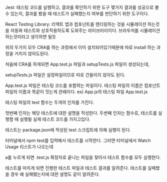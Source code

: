 Jest: 테스팅 코드를 실행하고, 결과를 확인하기 위한 도구
      몇가지 결과를 성공으로 볼 수 있는지, 결과를 봤을 때 테스트가 실패했는지 여부를 판단하기 위한 도구이다.

React Testing Library: 리액트 앱과 컴포넌트를 렌더링하는 것을 시뮬레이션 하는것을
                       자동화 테스트와 상호작용하도록 도와주는 라이브러리이다.
                       브라우저를 시뮬레이션 하는것이라고 생각하면 될듯

위의 두가지 모두 CRA를 하는 과정에서 이미 설치되어있기때문에 따로 install 하는 과정을 거치지 않아도된다.

처음에 CRA를 하게되면 
App.test.js 파일과 setupTests.js 파일이 생성되는데, 

setupTests.js 파일은 설정파일이므로 따로 건들이지 않아도 된다.

App.test.js 파일은 테스팅 코드를 포함하는 파일이다.
테스팅 파일의 이름은 컴포넌트 파일의 이름과 똑같이 짓는게 관례이다.
ex) App.js의 테스팅 파일 App.test.js

테스팅 파일의 test 함수는 두개의 인자를 가진다.

첫번째 인자는 해당 테스트에 대한 설명을 작성한다.
두번째 인자는 함수로, 테스트를 실행할 때 실행될 실제 테스트 코드를 가지고있다.

테스트는 package.json에 작성된 test 스크립트에 의해 실행이 된다.

터미널에서 npm test를 입력해서 테스트를 시작한다.
그러면 터미널에서 Watch Usage 리스트가 나오는데

a를 누르게 되면 .test.js 확장자로 끝나는 파일을 찾아서 테스트 함수를 모두 실행한다.

테스트를 마치게 되면 진행한 테스트 파일과 테스트 결과를 알려준다.
테스트를 실패했을 경우 왜 실패했는지에 대한 설명도 같이 알려준다.
